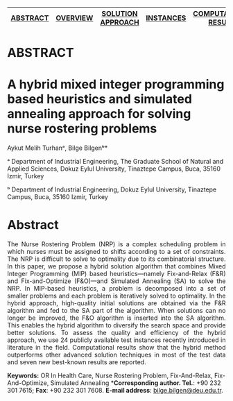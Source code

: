 [ABSTRACT](/README.md) | [OVERVIEW](Instances/README.md)  | [SOLUTION APPROACH](Instances/README.md)  | [INSTANCES](Instances/README.md)  | [COMPUTATIONAL RESULTS](Instances/README.md) 
------------ | ------------- | ------------- | ------------- | -------------

ABSTRACT
====================

A hybrid mixed integer programming based heuristics and simulated annealing approach for solving nurse rostering problems
====================
Aykut Melih Turhanᵃ, Bilge Bilgenᵇ*

ᵃ Department of Industrial Engineering, The Graduate School of Natural and Applied Sciences, Dokuz Eylul University, Tinaztepe Campus, Buca, 35160 Izmir, Turkey

ᵇ Department of Industrial Engineering, Dokuz Eylul University, Tinaztepe Campus, Buca, 35160 Izmir, Turkey



Abstract
====================
<p align="justify">The Nurse Rostering Problem (NRP) is a complex scheduling problem in which nurses must be assigned to shifts according to a set of constraints. The NRP is difficult to solve to optimality due to its combinatorial structure. In this paper, we propose a hybrid solution algorithm that combines Mixed Integer Programming (MIP) based heuristics—namely Fix-and-Relax (F&R) and Fix-and-Optimize (F&O)—and Simulated Annealing (SA) to solve the NRP. In MIP-based heuristics, a problem is decomposed into a set of smaller problems and each problem is iteratively solved to optimality. In the hybrid approach, high-quality initial solutions are obtained via the F&R algorithm and fed to the SA part of the algorithm. When solutions can no longer be improved, the F&O algorithm is inserted into the SA algorithm. This enables the hybrid algorithm to diversify the search space and provide better solutions. To assess the quality and efficiency of the hybrid approach, we use 24 publicly available test instances recently introduced in literature in the field. Computational results show that the hybrid method outperforms other advanced solution techniques in most of the test data and seven new best-known results are reported.</p>

**Keywords:**
OR In Health Care, Nurse Rostering Problem, Fix-And-Relax, Fix-And-Optimize, Simulated Annealing
***Corresponding author. Tel.**: +90 232 301 7615; **Fax**: +90 232 301 7608.
**E-mail address**: bilge.bilgen@deu.edu.tr.
